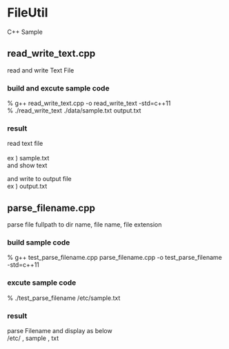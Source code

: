 FileUtil
===============

C++ Sample <br/>

## read_write_text.cpp
read and write Text File <br/>

### build and excute sample code 
% g++  read_write_text.cpp -o read_write_text -std=c++11 <br/>
% ./read_write_text ./data/sample.txt output.txt <br/>

### result 
read text file  <br/>  
ex ) sample.txt <br/>
and show text  <br/>

and write to output file  <br/>
 ex ) output.txt  <br/>

## parse_filename.cpp
parse file fullpath to dir name, file name, file extension <br/>

### build sample code
% g++ test_parse_filename.cpp parse_filename.cpp -o test_parse_filename -std=c++11 <br/>

### excute sample code 
% ./test_parse_filename  /etc/sample.txt <br/>

### result 
parse Filename and display as below <br/>
/etc/ , sample , txt <br/>

